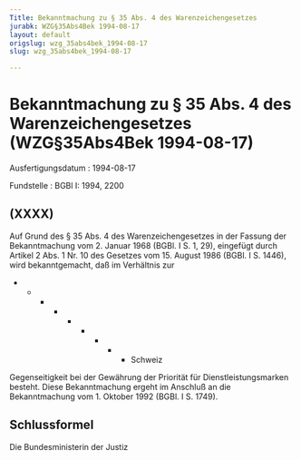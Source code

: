```yaml
---
Title: Bekanntmachung zu § 35 Abs. 4 des Warenzeichengesetzes
jurabk: WZG§35Abs4Bek 1994-08-17
layout: default
origslug: wzg_35abs4bek_1994-08-17
slug: wzg_35abs4bek_1994-08-17

---
```


# Bekanntmachung zu § 35 Abs. 4 des Warenzeichengesetzes (WZG§35Abs4Bek 1994-08-17)

Ausfertigungsdatum
:   1994-08-17

Fundstelle
:   BGBl I: 1994, 2200



## (XXXX)

Auf Grund des § 35 Abs. 4 des Warenzeichengesetzes in der Fassung der Bekanntmachung vom 2. Januar 1968 (BGBl. I S. 1, 29), eingefügt durch Artikel 2 Abs. 1 Nr. 10 des Gesetzes vom 15. August 1986 (BGBl. I S. 1446), wird bekanntgemacht, daß im Verhältnis zur

*
    *
        *
            *
                *
                    *
                        *
                            *
                                *   Schweiz



























Gegenseitigkeit bei der Gewährung der Priorität für Dienstleistungsmarken besteht.
Diese Bekanntmachung ergeht im Anschluß an die Bekanntmachung vom 1. Oktober 1992 (BGBl. I S. 1749).


## Schlussformel

Die Bundesministerin der Justiz

